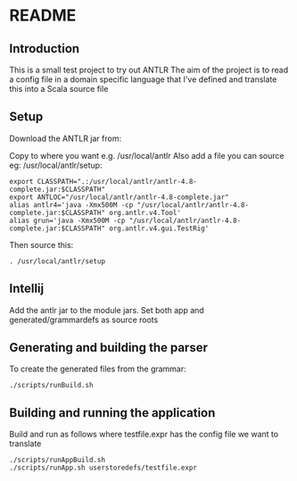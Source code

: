 # README

## Introduction
This is a small test project to try out ANTLR
The aim of the project is to read a config file in a domain specific language that I've defined and translate this into a Scala source file

## Setup

Download the ANTLR jar from:

Copy to where you want e.g. /usr/local/antlr
Also add a file you can source eg: /usr/local/antlr/setup:

```
export CLASSPATH=".:/usr/local/antlr/antlr-4.8-complete.jar:$CLASSPATH"
export ANTLOC="/usr/local/antlr/antlr-4.8-complete.jar"
alias antlr4='java -Xmx500M -cp "/usr/local/antlr/antlr-4.8-complete.jar:$CLASSPATH" org.antlr.v4.Tool'
alias grun='java -Xmx500M -cp "/usr/local/antlr/antlr-4.8-complete.jar:$CLASSPATH" org.antlr.v4.gui.TestRig'
```
Then source this:
```
. /usr/local/antlr/setup
```


## Intellij
Add the antlr jar to the module jars.
Set both app and generated/grammardefs as source roots  

## Generating and building the parser
To create the generated files from the grammar:
```
./scripts/runBuild.sh 
```

## Building and running the application
Build and run as follows where testfile.expr has the config file we want to translate
```
./scripts/runAppBuild.sh
./scripts/runApp.sh userstoredefs/testfile.expr
```
